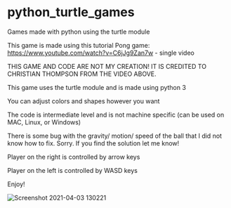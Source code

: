 # python_turtle_games
Games made with python using the turtle module

This game is made using this tutorial
Pong game: https://www.youtube.com/watch?v=C6jJg9Zan7w - single video

THIS GAME AND CODE ARE NOT MY CREATION! IT IS CREDITED TO CHRISTIAN THOMPSON FROM THE VIDEO ABOVE.

This game uses the turtle module and is made using python 3

You can adjust colors and shapes however you want

The code is intermediate level and is not machine specific (can be used on MAC, Linux, or Windows)

There is some bug with the gravity/ motion/ speed of the ball that I did not know how to fix. Sorry. If you find the solution let me know!

Player on the right is controlled by arrow keys

Player on the left is controlled by WASD keys

Enjoy!

![Screenshot 2021-04-03 130221](https://user-images.githubusercontent.com/81878922/113490193-7930db80-947d-11eb-88ab-6d3494ce3b0e.png)
